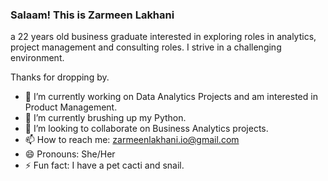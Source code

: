 ### Salaam! This is Zarmeen Lakhani
a 22 years old business graduate interested in exploring roles in analytics, project management and consulting roles. I strive in a challenging environment.

Thanks for dropping by.

- 🔭 I’m currently working on Data Analytics Projects and am interested in Product Management.
- 🌱 I’m currently brushing up my Python.
- 👯 I’m looking to collaborate on Business Analytics projects.
- 📫 How to reach me: zarmeenlakhani.io@gmail.com
- 😄 Pronouns: She/Her
- ⚡ Fun fact: I have a pet cacti and snail.
